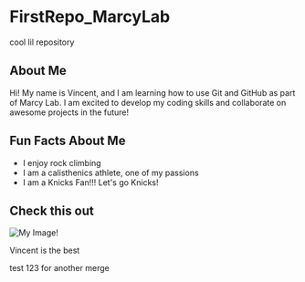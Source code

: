 # FirstRepo_MarcyLab
cool lil repository

## About Me
Hi! My name is Vincent, and I am learning how to use Git and GitHub as part of Marcy Lab. I am excited to develop my coding skills and collaborate on awesome projects in the future!

## Fun Facts About Me
- I enjoy rock climbing
- I am a calisthenics athlete, one of my passions
- I am a Knicks Fan!!! Let's go Knicks!

## Check this out
![My Image](https://a.espncdn.com/combiner/i?img=/i/headshots/nba/players/full/3934672.png&w=350&h=254)!


Vincent is the best


test 123 for another merge
